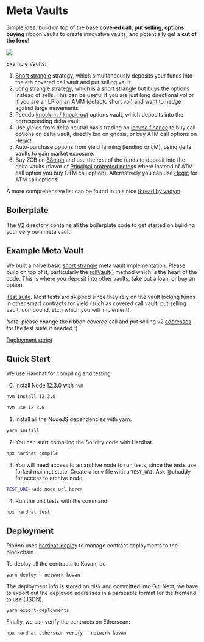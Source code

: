 # Meta Vaults

Simple idea: build on top of the base **covered call**, **put selling**, **options buying** ribbon vaults to create innovative vaults, and potentially get a **cut of the fees**!

![](https://media.giphy.com/media/6AFldi5xJQYIo/giphy.gif?cid=790b76114d35b658e811d41752ae4f3c60a5cde2a6ba8f18&rid=giphy.gif&ct=g)

Example Vaults:
1. [Short strangle](https://tinyurl.com/shortya) strategy, which simultaneously deposits your funds into the eth covered call vault and put selling vault
2. Long strangle strategy, which is a short strangle but buys the options instead of sells. This can be useful if you are just long directional vol or if you are an LP on an AMM (defacto short vol) and want to hedge against large movements
3. Pseudo [knock-in / knock-out](https://www.investopedia.com/terms/k/knock-inoption.asp) options vault, which deposits into the corresponding delta vault
4. Use yields from delta neutral basis trading on [lemma.finance](https://medium.com/coinmonks/earning-defi-yield-via-basis-trading-379d1d5e7207) to buy call options on delta vault, directly bid on gnosis, or buy ATM call options on Hegic!
5. Auto-purchase options from yield farming (lending or LM), using delta vaults to gain market exposure.
6. Buy ZCB on [88mph](https://88mph.app/) and use the rest of the funds to deposit into the delta vaults (flavor of [Principal protected notes](https://www.investopedia.com/terms/p/principalprotectednote.asp)s where instead of ATM call option you buy OTM call option). Alternatively you can use [Hegic](https://www.hegic.co/) for ATM call options!

A more comprehensive list can be found in this nice [thread by vadym](https://twitter.com/0x_vadym/status/1422257780891729921).

## Boilerplate 

The [V2](https://github.com/ribbon-finance/metavault/tree/main/contracts/V2) directory contains all the boilerplate code to get started on building your very own meta vault. 

## Example Meta Vault

We built a naive basic [short strangle](https://github.com/ribbon-finance/metavault/tree/main/contracts/short-straddle-example) meta vault implementation. Please build on top of it, particularly the [rollVault()](https://github.com/ribbon-finance/metavault/blob/3770a0339d331aeb390b7c2d93b37451533116bd/contracts/short-straddle-example/RibbonStraddleVault.sol#L189) method which is the heart of the code. This is where you deposit into other vaults, take out a loan, or buy an option.

[Test suite](https://github.com/ribbon-finance/metavault/blob/main/test/RibbonStraddleVault.ts). Most tests are skipped since they rely on the vault locking funds in other smart contracts for yield (such as covered call vault, put selling vault, compound, etc.) which you will implement!

_Note_: please change the ribbon covered call and put selling v2 [addresses](https://github.com/ribbon-finance/metavault/blob/0c2c5f9e536cfc428e42dad3ec17995896629840/test/helpers/constants.ts#L18) for the test suite if needed :)

[Deployment script](https://github.com/ribbon-finance/metavault/blob/main/scripts/deploy/01_eth_straddle_vault.ts)

## Quick Start

We use Hardhat for compiling and testing

0. Install Node 12.3.0 with `nvm`

```sh
nvm install 12.3.0

nvm use 12.3.0
```

1. Install all the NodeJS dependencies with yarn.

```sh
yarn install
```

2. You can start compiling the Solidity code with Hardhat.

```sh
npx hardhat compile
```

3. You will need access to an archive node to run tests, since the tests use forked mainnet state. Create a .env file with a `TEST_URI`. Ask @chuddy for access to archive node.

```sh
TEST_URI=<add node url here>
```

4. Run the unit tests with the command:

```sh
npx hardhat test
```

## Deployment

Ribbon uses [hardhat-deploy](https://github.com/wighawag/hardhat-deploy) to manage contract deployments to the blockchain.

To deploy all the contracts to Kovan, do

```
yarn deploy --network kovan
```

The deployment info is stored on disk and committed into Git. Next, we have to export out the deployed addresses in a parseable format for the frontend to use (JSON).

```
yarn export-deployments
```

Finally, we can verify the contracts on Etherscan:

```
npx hardhat etherscan-verify --network kovan
```

